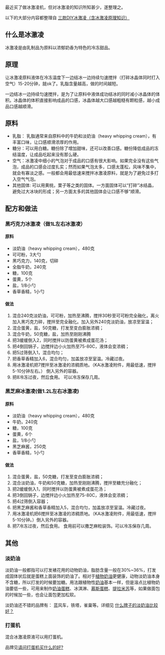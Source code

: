 最近买了做冰激凌机，但对冰激凌的知识所知甚少，遂整理之。

以下的大部分内容都整理自 [三款DIY冰激凌（含冰激凌原理知识）](http://blog.sina.com.cn/s/blog_5e15a7120102vgo2.html)

## 什么是冰激凌
冰激凌是由乳制品为原料以浓郁奶香为特色的冷冻甜品。

## 原理
让冰激凌原料液体在冷冻温度下一边结冰一边持续匀速搅拌（打碎冰晶体同时打入空气）15-20分钟，就ok了。乳脂含量越高，做的时间越短。

一边结冰一边持续匀速搅拌，是为了让原料中液体成功结冰的同时减小冰晶体的体积。冰晶体的体积直接影响成品的口感，冰晶体越大口感越粗糙有颗粒感，越小成品口感越顺滑。

## 原料
* 乳脂： 	乳脂通常来自原料中的牛奶和淡奶油（heavy whipping
cream），有丰富口味，让口感顺滑浓厚的作用。
* 糖分：可以用白糖。糖份除了增加甜味，还可以改善口感。糖份降低成品的冻结温度，让成品吃起来没有那么硬。
* 空气：冰激凌中细小的气泡对于成品的口感有很大影响。如果完全没有这些气泡，成品的口感会过度扎实；然而如果气泡太多，口感太蓬松，风味不集中，就会有寡淡之感。一般都会用最低速来搅拌冰激凌原料，就是为了避免过多打入空气气泡。
* 其他固体: 可以用黄桃，栗子等之类的固体。一方面固体可以“打碎”冰结晶，避免过大冰块的形成；另一方面太多的其他固体会让口感不够“顺滑。

## 配方和做法
### 黑巧克力冰激凌（做1L左右冰激凌）
#### 原料
* 淡奶油（heavy whipping cream），480克
* 可可粉，3大勺
* 黑巧克力，140克，切碎
* 全脂牛奶，240克
* 糖，100克
* 蛋黄，5个
* 盐，1/8小勺
* 香草香精，1小勺

#### 做法
1. 混合240克淡奶油，可可粉，加热至沸腾，搅拌30秒至可可粉完全融化，离火加入黑巧克力碎，搅拌至完全融化。加入另外240克淡奶油，放凉至室温；
2. 混合蛋黄，盐，50克糖，打发至变白膨胀浓稠；
3. 混合牛奶，50克糖，盐，加热至刚刚沸腾
4. 把3缓缓倒入2，同时搅拌以防蛋黄被煮成蛋花汤；
5. 把4倒回锅子，边搅拌边小火加热至75-80C，液体会变浓稠；
6. 把5过筛倒入1，混合均匀；
7. 把香草香精加入6，混合均匀，加盖放凉至室温。冷藏过夜。
8. 用冰激凌机把7搅拌至冰激凌的浓稠质地。（KA冰激凌附件，用最低速，搅拌5-10分钟左右。） 倒入另外的容器。
9. 把8冷冻过夜，然后食用。 可以冷冻保存几周。


### 黑芝麻冰激凌(做1.2L左右冰激凌)
#### 原料
* 淡奶油（heavy whipping cream），480克
* 牛奶，240克
* 糖，100克
* 蛋黄，6个
* 盐，1/8小勺
* 黑芝麻酱，250克
* 香草香精，1小勺

#### 做法
1.  混合蛋黄，盐，50克糖，打发至变白膨胀浓稠； 
2.  混合淡奶油，牛奶和50克糖，加热至刚刚沸腾，搅拌至糖充分融化； 
3.  把2缓缓倒入1，同时搅拌以防蛋黄被煮成蛋花汤； 
4.  把3倒回锅子，边搅拌边小火加热至75-80C，液体会变浓稠； 
5.  把4过筛倒入容器； 
6.  把黑芝麻酱和香草香精加入5，混合均匀，加盖放凉至室温。冷藏过夜。 
7.  用冰激凌机把6搅拌至冰激凌的浓稠质地。（KA冰激凌附件，用最低速，搅拌5-10分钟。）倒入另外的容器。 
8.  把7冷冻过夜，然后食用。 食用前可以撒芝麻粒装饰。可以冷冻保存几周。

## 其他
### 淡奶油
淡奶油一般都指可以打发裱花用的动物奶油，脂肪含量一般在30%~36%，打发成固体状后就是蛋糕上面装饰的奶油了。相对于[植物奶油](http://baike.baidu.com/view/4100510.htm)更健康，动物淡奶油本身不含糖，所以打发的时候要加糖。用法跟植物性[奶油](http://baike.baidu.com/view/21243.htm)基本一样，但是溶点比植物奶油要低一些，可用来制作[奶油蛋糕](http://baike.baidu.com/view/280687.htm)、冰淇淋、[慕斯蛋糕](http://baike.baidu.com/view/611647.htm)、[提拉米苏](http://baike.baidu.com/view/1178.htm)等，如果做面包的时候加一些，也会让面包更加松软。

淡奶油还不错的品牌有： 蓝风车，铁塔，雀巢等。详细见 [什么牌子的淡奶油比较好？](http://www.zhihu.com/question/30795281)

### 打蛋机
混合冰激凌原液可以用打蛋机。 

品牌见[请问打蛋机买什么的好?](http://www.zhihu.com/question/33206488)
